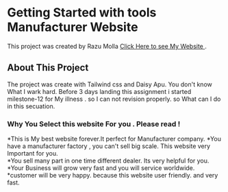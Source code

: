 # Getting Started with tools Manufacturer Website

This project was created by Razu Molla [Click Here to see My Website ]().

## About This Project

The project was create with Tailwind css and Daisy Apu. You don't know What I wark hard. Before 3 days landing this assignment i started milestone-12 for My illness . so I can not revision properly. so What can I do in this secuation. 

### Why You Select this website For you . Please read !

*This is My best website forever.It perfect for Manufacturer company.
*You have a manufacturer factory , you can't sell big scale. This website very Important for you.  
*You sell many part in one time different dealer. Its very helpful for you.
*Your Business will grow very fast and you will service worldwide.
*customer will be very happy. because this website user friendly. and very fast.